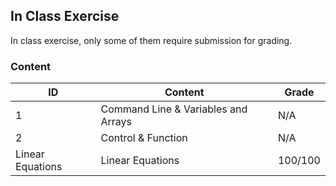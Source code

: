 ## In Class Exercise

In class exercise, only some of them require submission for grading.

### Content

| ID               | Content                             | Grade   |
| ---------------- | ----------------------------------- | ------- |
| 1                | Command Line & Variables and Arrays | N/A     |
| 2                | Control & Function                  | N/A     |
| Linear Equations | Linear Equations                    | 100/100 |

